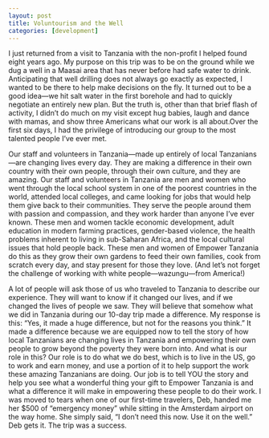 ```yaml
---
layout: post
title: Voluntourism and the Well
categories: [development]
---
```



I just returned from a visit to Tanzania with the non-profit I helped found eight years ago. My purpose on this trip was to be on the ground while we dug a well in a Maasai area that has never before had safe water to drink. Anticipating that well drilling does not always go exactly as expected, I wanted to be there to help make decisions on the fly. It turned out to be a good idea—we hit salt water in the first borehole and had to quickly negotiate an entirely new plan. But the truth is, other than that brief flash of activity, I didn’t do much on my visit except hug babies, laugh and dance with mamas, and show three Americans what our work is all about.Over the first six days, I had the privilege of introducing our group to the most talented people I’ve ever met. 

Our staff and volunteers in Tanzania—made up entirely of local Tanzanians—are changing lives every day. They are making a difference in their own country with their own people, through their own culture, and they are amazing.  Our staff and volunteers in Tanzania are men and women who went through the local school system in one of the poorest countries in the world, attended local colleges, and came looking for jobs that would help them give back to their communities. They serve the people around them with passion and compassion, and they work harder than anyone I’ve ever known. These men and women tackle economic development, adult education in modern farming practices, gender-based violence, the health problems inherent to living in sub-Saharan Africa, and the local cultural issues that hold people back. These men and women of Empower Tanzania do this as they grow their own gardens to feed their own families, cook from scratch every day, and stay present for those they love. (And let’s not forget the challenge of working with white people—wazungu—from America!) 

A lot of people will ask those of us who traveled to Tanzania to describe our experience. They will want to know if it changed our lives, and if we changed the lives of people we saw. They will believe that somehow what we did in Tanzania during our 10-day trip made a difference. My response is this: “Yes, it made a huge difference, but not for the reasons you think.” It made a difference because we are equipped now to tell the story of how local Tanzanians are changing lives in Tanzania and empowering their own people to grow beyond the poverty they were born into.  And what is our role in this? Our role is to do what we do best, which is to live in the US, go to work and earn money, and use a portion of it to help support the work these amazing Tanzanians are doing. Our job is to tell YOU the story and help you see what a wonderful thing your gift to Empower Tanzania is and what a difference it will make in empowering these people to do their work. I was moved to tears when one of our first-time travelers, Deb, handed me her $500 of “emergency money” while sitting in the Amsterdam airport on the way home. She simply said, “I don’t need this now. Use it on the well.” Deb gets it. The trip was a success.

